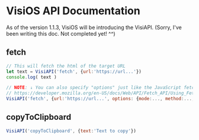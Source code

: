 # VisiOS API Documentation

As of the version 1.1.3, VisiOS will be introducing the VisiAPI.
(Sorry, I've been writing this doc. Not completed yet! ^^)

## fetch
```js
// This will fetch the html of the target URL
let text = VisiAPI('fetch', {url:'https://url...'}) 
console.log( text )

// NOTE: ↓ You can also specify "options" just like the JavaScript fetch
// https://developer.mozilla.org/en-US/docs/Web/API/Fetch_API/Using_Fetch
VisiAPI('fetch', {url:'https://url...', options: {mode:..., method:..., body:... }}) 
```

## copyToClipboard
```js
VisiAPI('copyToClipboard', {text:'Text to copy'}) 
```
